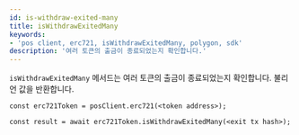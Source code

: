 ```yaml
---
id: is-withdraw-exited-many
title: isWithdrawExitedMany
keywords:
- 'pos client, erc721, isWithdrawExitedMany, polygon, sdk'
description: '여러 토큰의 출금이 종료되었는지 확인합니다.'
---
```


`isWithdrawExitedMany` 메서드는 여러 토큰의 출금이 종료되었는지 확인합니다. 불리언 값을 반환합니다.

```
const erc721Token = posClient.erc721(<token address>);

const result = await erc721Token.isWithdrawExitedMany(<exit tx hash>);

```
